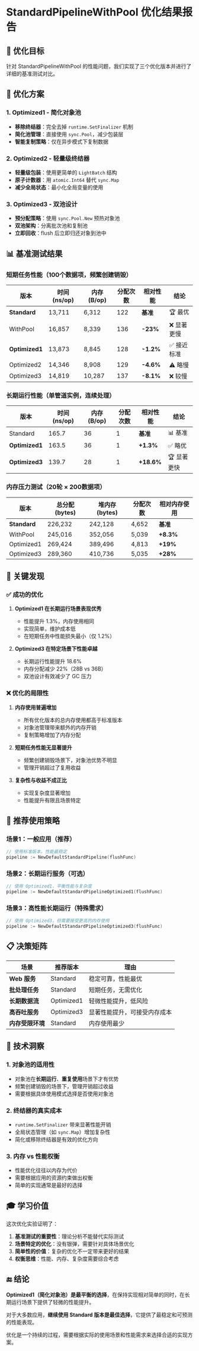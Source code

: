 # StandardPipelineWithPool 优化结果报告

## 🎯 优化目标

针对 StandardPipelineWithPool 的性能问题，我们实现了三个优化版本并进行了详细的基准测试对比。

## 🔧 优化方案

### 1. **Optimized1 - 简化对象池**
- **移除终结器**：完全去掉 `runtime.SetFinalizer` 机制
- **简化池管理**：直接使用 `sync.Pool`，减少包装层
- **智能复制策略**：仅在异步模式下复制数据

### 2. **Optimized2 - 轻量级终结器**
- **轻量级包装**：使用更简单的 `LightBatch` 结构
- **原子计数器**：用 `atomic.Int64` 替代 `sync.Map`
- **减少全局状态**：最小化全局变量的使用

### 3. **Optimized3 - 双池设计**
- **预分配策略**：使用 `sync.Pool.New` 预热对象池
- **双池架构**：分离批次池和复制池
- **立即回收**：flush 后立即归还对象到池中

## 📊 基准测试结果

### 短期任务性能（100个数据项，频繁创建销毁）

| 版本 | 时间 (ns/op) | 内存 (B/op) | 分配次数 | 相对性能 | 结论 |
|------|-------------|------------|----------|----------|------|
| **Standard** | 13,711 | 6,312 | 122 | **基准** | 🏆 最优 |
| WithPool | 16,857 | 8,339 | 136 | **-23%** | ❌ 显著更慢 |
| **Optimized1** | 13,873 | 8,845 | 128 | **-1.2%** | ✅ 接近标准 |
| Optimized2 | 14,346 | 8,908 | 129 | **-4.6%** | ⚠️ 略慢 |
| Optimized3 | 14,819 | 10,287 | 137 | **-8.1%** | ❌ 较慢 |

### 长期运行性能（单管道实例，连续处理）

| 版本 | 时间 (ns/op) | 内存 (B/op) | 分配次数 | 相对性能 | 结论 |
|------|-------------|------------|----------|----------|------|
| Standard | 165.7 | 36 | 1 | **基准** | 📊 基准 |
| **Optimized1** | 163.5 | 36 | 1 | **+1.3%** | ✅ 略优 |
| **Optimized3** | 139.7 | 28 | 1 | **+18.6%** | 🏆 显著更快 |

### 内存压力测试（20轮 × 200数据项）

| 版本 | 总分配 (bytes) | 堆内存 (bytes) | 分配次数 | 相对内存使用 |
|------|---------------|---------------|----------|-------------|
| **Standard** | 226,232 | 242,128 | 4,652 | **基准** |
| WithPool | 245,016 | 352,056 | 5,039 | **+8.3%** |
| Optimized1 | 269,424 | 389,496 | 4,813 | **+19%** |
| Optimized3 | 289,360 | 410,736 | 5,035 | **+28%** |

## 🎯 关键发现

### ✅ **成功的优化**

1. **Optimized1 在长期运行场景表现优秀**
   - 性能提升 1.3%，内存使用相同
   - 实现简单，维护成本低
   - 在短期任务中性能损失最小（仅 1.2%）

2. **Optimized3 在特定场景下性能卓越**
   - 长期运行性能提升 18.6%
   - 内存分配减少 22%（28B vs 36B）
   - 双池设计有效减少了 GC 压力

### ❌ **优化的局限性**

1. **内存使用普遍增加**
   - 所有优化版本的总内存使用都高于标准版本
   - 对象池管理带来额外的内存开销
   - 复制策略增加了内存分配

2. **短期任务性能无显著提升**
   - 频繁创建销毁场景下，对象池优势不明显
   - 管理开销超过了复用收益

3. **复杂性与收益不成正比**
   - 实现复杂度显著增加
   - 性能提升有限且场景特定

## 🚀 推荐使用策略

### 场景1：一般应用（推荐）
```go
// 使用标准版本，性能最稳定
pipeline := NewDefaultStandardPipeline(flushFunc)
```

### 场景2：长期运行服务（可选）
```go
// 使用 Optimized1，平衡性能与复杂度
pipeline := NewDefaultStandardPipelineOptimized1(flushFunc)
```

### 场景3：高性能长期运行（特殊需求）
```go
// 使用 Optimized3，但需要接受更高的内存使用
pipeline := NewDefaultStandardPipelineOptimized3(flushFunc)
```

## 📋 决策矩阵

| 场景 | 推荐版本 | 理由 |
|------|----------|------|
| **Web 服务** | Standard | 稳定可靠，性能最优 |
| **批处理任务** | Standard | 短期任务，无需优化 |
| **长期数据流** | Optimized1 | 轻微性能提升，低风险 |
| **高吞吐服务** | Optimized3 | 显著性能提升，可接受内存成本 |
| **内存受限环境** | Standard | 内存使用最少 |

## 🔬 技术洞察

### 1. **对象池的适用性**
- 对象池在**长期运行**、**重复使用**场景下才有优势
- 频繁创建销毁的场景下，管理开销超过收益
- 需要根据具体使用模式选择是否使用对象池

### 2. **终结器的真实成本**
- `runtime.SetFinalizer` 带来显著性能开销
- 全局状态管理（如 `sync.Map`）增加复杂性
- 简化或移除终结器是有效的优化方向

### 3. **内存 vs 性能权衡**
- 性能优化往往以内存为代价
- 需要根据应用的资源约束做出权衡
- 简单的实现通常是最好的选择

## 🎓 学习价值

这次优化实验证明了：

1. **基准测试的重要性**：理论分析不能替代实际测试
2. **场景特定的优化**：没有银弹，需要针对具体场景优化
3. **简单性的价值**：复杂的优化不一定带来更好的结果
4. **权衡思维**：性能、内存、复杂度需要综合考虑

## 🔚 结论

**Optimized1（简化对象池）是最平衡的选择**，在保持实现相对简单的同时，在长期运行场景下提供了轻微的性能提升。

对于大多数应用，**继续使用 Standard 版本是最佳选择**，它提供了最稳定和可预测的性能表现。

优化是一个持续的过程，需要根据实际的使用场景和性能需求来选择合适的实现方案。